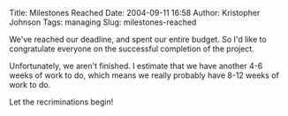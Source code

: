 Title: Milestones Reached
Date: 2004-09-11 16:58
Author: Kristopher Johnson
Tags: managing
Slug: milestones-reached

We've reached our deadline, and spent our entire budget. So I'd like to
congratulate everyone on the successful completion of the project.

Unfortunately, we aren't finished. I estimate that we have another 4-6
weeks of work to do, which means we really probably have 8-12 weeks of
work to do.

Let the recriminations begin!

